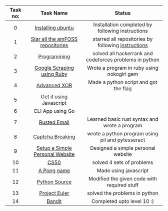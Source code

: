 |  Task no:   |  Task Name   | Status                    |
|:-----------:|:------------:|:--------------------------:|
|   0         | [Installing ubuntu](https://github.com/pavanbsp/amfoss-tasks/tree/master/TASK-0)| Installation completed by following instructions|
|   1         | [Star all the amFOSS repositories](https://github.com/pavanbsp/amfoss-tasks/tree/master/TASK-1) | starred all repositories by following [instructions](https://github.com/amfoss/star-me) |
|   2         | [Programming](https://github.com/pavanbsp/amfoss-tasks/tree/master/TASK-2)  | solved all hackerrank and codeforces problems in python|
|   3         | [Google Scraping using Ruby](https://github.com/pavanbsp/amfoss-tasks/tree/master/TASK-3) | Wrote a program in ruby using nokogiri gem|
|   4         | [Advanced XOR](https://github.com/pavanbsp/amfoss-tasks/tree/master/TASK-4)| Made a python script and got the flag|
|   5         | Get it using Javascript  |                     |
|   6         | CLI App using Go |     |
|   7         | [Rusted Email](https://github.com/pavanbsp/amfoss-tasks/tree/master/TASK-7) | Learned basic rust syntax and wrote a program|
|   8         | [Captcha Breaking](https://github.com/pavanbsp/amfoss-tasks/tree/master/TASK-8) | wrote a python program using pil and pytesseract|
|   9         | [Setup a Simple Personal Website](https://github.com/pavanbsp/amfoss-tasks/tree/master/TASK-9)  | Designed a simple personal website |
|   10        | [CS50](https://github.com/pavanbsp/amfoss-tasks/tree/master/TASK-10) | solved 4 sets of problems|
|   11        | [A Pong game](https://github.com/pavanbsp/amfoss-tasks/tree/master/TASK-11)   | Made using javascript|
|   12        | [Python Source](https://github.com/pavanbsp/amfoss-tasks/tree/master/TASK-12)  | Modified the given code with required stuff |
|   13        | [Project Euler](https://github.com/pavanbsp/amfoss-tasks/tree/master/TASK-13)   | solved the problems in python|
|   14        | [Bandit](https://github.com/pavanbsp/amfoss-tasks/tree/master/TASK-14)| Completed upto level 10 :)|